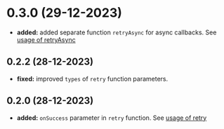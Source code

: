 # 0.3.0 (29-12-2023)
- **added:** added separate function `retryAsync` for async callbacks. See [usage of retryAsync](https://www.npmjs.com/package/utility-kit#utility)
## 0.2.2 (28-12-2023)
- **fixed:** improved `types` of `retry` function parameters.
## 0.2.0 (28-12-2023)
- **added:** `onSuccess` parameter in `retry` function. See [usage of retry](https://www.npmjs.com/package/utility-kit#utility)